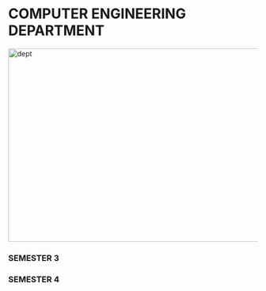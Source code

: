 # COMPUTER ENGINEERING DEPARTMENT
<img src="https://www.apsit.edu.in/sites/default/files/styles/slideshow/public/2019-03/compshow1.png?itok=laiDXugq" width="1170px" height="390px" alt="dept">

### SEMESTER 3
### SEMESTER 4